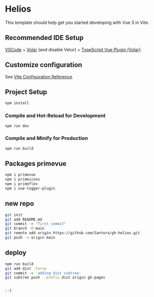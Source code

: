 # Helios

This template should help get you started developing with Vue 3 in Vite.

## Recommended IDE Setup

[VSCode](https://code.visualstudio.com/) + [Volar](https://marketplace.visualstudio.com/items?itemName=Vue.volar) (and disable Vetur) + [TypeScript Vue Plugin (Volar)](https://marketplace.visualstudio.com/items?itemName=Vue.vscode-typescript-vue-plugin).

## Customize configuration

See [Vite Configuration Reference](https://vitejs.dev/config/).

## Project Setup

```sh
npm install
```

### Compile and Hot-Reload for Development

```sh
npm run dev
```

### Compile and Minify for Production

```sh
npm run build
```

## Packages primevue

```sh
npm i primevue
npm i primeicons
npm i primeflex
npm i vue-logger-plugin
```

## new repo

```sh
git init
git add README.md
git commit -m "first commit"
git branch -M main
git remote add origin https://github.com/Santora/gh-helios.git
git push -u origin main
```

## deploy

```sh
npm run build
git add dist -force
git commit -m 'adding dist subtree'
git subtree push --prefix dist origin gh-pages


:-)
